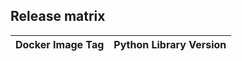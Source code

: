 ## Release matrix

| Docker Image Tag      | Python Library Version |
|-----------------------|------------------------|
